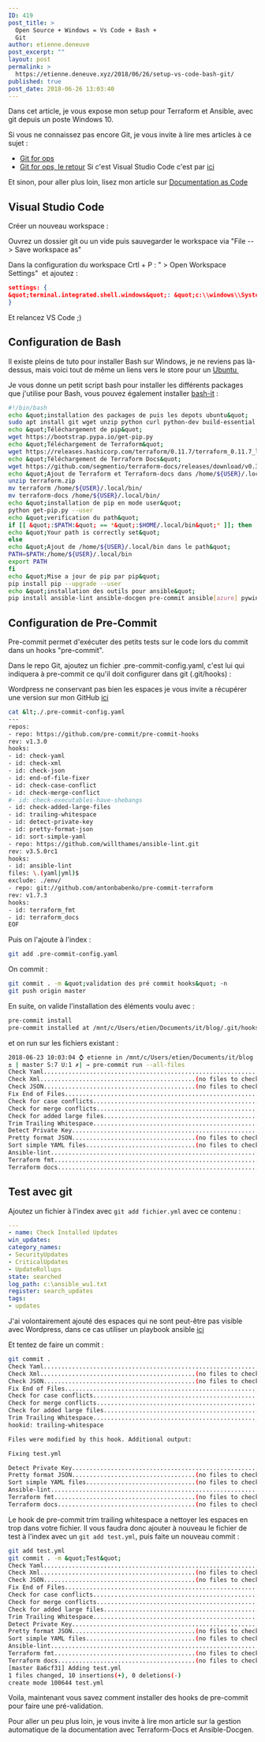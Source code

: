 ```yaml
---
ID: 419
post_title: >
  Open Source + Windows = Vs Code + Bash +
  Git
author: etienne.deneuve
post_excerpt: ""
layout: post
permalink: >
  https://etienne.deneuve.xyz/2018/06/26/setup-vs-code-bash-git/
published: true
post_date: 2018-06-26 13:03:40
---
```

Dans cet article, je vous expose mon setup pour Terraform et Ansible, avec git depuis un poste Windows 10.

<!--more-->Si vous ne connaissez pas encore Git, je vous invite à lire mes articles à ce sujet :
- [Git for ops](https://etienne.deneuve.xyz/2018/06/23/git-pour-ops-par-un-ops/)
- [Git for ops, le retour](https://etienne.deneuve.xyz/2018/06/28/git-pour-les-ops-par-un-ops-le-retour/)
Si c'est Visual Studio Code c'est par [ici](https://etienne.deneuve.xyz/2017/01/26/visual-studio-code-pour-ansible-terraform/)

Et sinon, pour aller plus loin, lisez mon article sur [Documentation as Code](https://etienne.deneuve.xyz/2018/06/26/documentation-as-code/)


## Visual Studio Code

Créer un nouveau workspace :

Ouvrez un dossier git ou un vide puis sauvegarder le workspace via "File --&gt; Save workspace as"

Dans la configuration du workspace Crtl + P : " &gt; Open Workspace Settings"  et ajoutez :

```json
settings: {
&quot;terminal.integrated.shell.windows&quot;: &quot;c:\\windows\\System32\\bash.exe&quot;
}
```

Et relancez VS Code ;)
<h2>Configuration de Bash</h2>
Il existe pleins de tuto pour installer Bash sur Windows, je ne reviens pas là-dessus, mais voici tout de même un liens vers le store pour un <a href="https://www.microsoft.com/store/productId/9NBLGGH4MSV6">Ubuntu </a>

Je vous donne un petit script bash pour installer les différents packages que j'utilise pour Bash, vous pouvez également installer <a href="https://github.com/Bash-it/bash-it">bash-it</a> :

```bash
#!/bin/bash
echo &quot;installation des packages de puis les depots ubuntu&quot;
sudo apt install git wget unzip python curl python-dev build-essential -q -y
echo &quot;Téléchargement de pip&quot;
wget https://bootstrap.pypa.io/get-pip.py
echo &quot;Téléchargement de Terraform&quot;
wget https://releases.hashicorp.com/terraform/0.11.7/terraform_0.11.7_linux_amd64.zip -O terraform.zip
echo &quot;Téléchargement de Terraform Docs&quot;
wget https://github.com/segmentio/terraform-docs/releases/download/v0.3.0/terraform-docs_linux_amd64 -O terraform-docs
echo &quot;Ajout de Terraform et Terraform-docs dans /home/${USER}/.local/bin/&quot;
unzip terraform.zip
mv terraform /home/${USER}/.local/bin/
mv terraform-docs /home/${USER}/.local/bin/
echo &quot;installation de pip en mode user&quot;
python get-pip.py --user
echo &quot;verification du path&quot;
if [[ &quot;:$PATH:&quot; == *&quot;:$HOME/.local/bin&quot;* ]]; then
echo &quot;Your path is correctly set&quot;
else
echo &quot;Ajout de /home/${USER}/.local/bin dans le path&quot;
PATH=$PATH:/home/${USER}/.local/bin
export PATH
fi
echo &quot;Mise a jour de pip par pip&quot;
pip install pip --upgrade --user
echo &quot;installation des outils pour ansible&quot;
pip install ansible-lint ansible-docgen pre-commit ansible[azure] pywinrm molecule --user
```

## Configuration de Pre-Commit

Pre-commit permet d'exécuter des petits tests sur le code lors du commit dans un hooks "pre-commit".

Dans le repo Git, ajoutez un fichier .pre-commit-config.yaml, c'est lui qui indiquera à pre-commit ce qu'il doit configurer dans git (.git/hooks) :

Wordpress ne conservant pas bien les espaces je vous invite a récupérer une version sur mon GitHub <a href="https://raw.githubusercontent.com/EtienneDeneuve/vsts-for-ops/master/.pre-commit-config.yaml">ici</a>

```bash
cat &lt;./.pre-commit-config.yaml
---
repos:
- repo: https://github.com/pre-commit/pre-commit-hooks
rev: v1.3.0
hooks:
- id: check-yaml
- id: check-xml
- id: check-json
- id: end-of-file-fixer
- id: check-case-conflict
- id: check-merge-conflict
#- id: check-executables-have-shebangs
- id: check-added-large-files
- id: trailing-whitespace
- id: detect-private-key
- id: pretty-format-json
- id: sort-simple-yaml
- repo: https://github.com/willthames/ansible-lint.git
rev: v3.5.0rc1
hooks:
- id: ansible-lint
files: \.(yaml|yml)$
exclude: ./env/
- repo: git://github.com/antonbabenko/pre-commit-terraform
rev: v1.7.3
hooks:
- id: terraform_fmt
- id: terraform_docs
EOF
```

Puis on l'ajoute à l'index :

```bash
git add .pre-commit-config.yaml
```

On commit :

```bash
git commit . -m &quot;validation des pré commit hooks&quot; -n
git push origin master
```

En suite, on valide l'installation des éléments voulu avec :

```bash
pre-commit install
pre-commit installed at /mnt/c/Users/etien/Documents/it/blog/.git/hooks/pre-commit
```

et on run sur les fichiers existant :

```bash
2018-06-23 10:03:04 ⌚ etienne in /mnt/c/Users/etien/Documents/it/blog
± | master S:7 U:1 ✗| → pre-commit run --all-files
Check Yaml...............................................................Passed
Check Xml............................................(no files to check)Skipped
Check JSON...........................................(no files to check)Skipped
Fix End of Files.........................................................Passed
Check for case conflicts.................................................Passed
Check for merge conflicts................................................Passed
Check for added large files..............................................Passed
Trim Trailing Whitespace.................................................Passed
Detect Private Key.......................................................Passed
Pretty format JSON...................................(no files to check)Skipped
Sort simple YAML files...............................(no files to check)Skipped
Ansible-lint.............................................................Passed
Terraform fmt............................................................Passed
Terraform docs...........................................................Passed
```

## Test avec git

Ajoutez un fichier à l'index avec ``git add fichier.yml`` avec ce contenu :

```yaml
---
- name: Check Installed Updates
win_updates:
category_names:
- SecurityUpdates
- CriticalUpdates
- UpdateRollups
state: searched
log_path: c:\ansible_wu1.txt
register: search_updates
tags:
- updates
```

J'ai volontairement ajouté des espaces qui ne sont peut-être pas visible avec Wordpress, dans ce cas utiliser un playbook ansible <a href="https://raw.githubusercontent.com/EtienneDeneuve/Azure/master/Ansible/inventory/init.yml">ici</a>

Et tentez de faire un commit :

```bash
git commit .
Check Yaml...............................................................Passed
Check Xml............................................(no files to check)Skipped
Check JSON...........................................(no files to check)Skipped
Fix End of Files.........................................................Passed
Check for case conflicts.................................................Passed
Check for merge conflicts................................................Passed
Check for added large files..............................................Passed
Trim Trailing Whitespace.................................................Failed
hookid: trailing-whitespace

Files were modified by this hook. Additional output:

Fixing test.yml

Detect Private Key.......................................................Passed
Pretty format JSON...................................(no files to check)Skipped
Sort simple YAML files...............................(no files to check)Skipped
Ansible-lint.............................................................Passed
Terraform fmt........................................(no files to check)Skipped
Terraform docs.......................................(no files to check)Skipped
```

Le hook de pre-commit trim trailing whitespace a nettoyer les espaces en trop dans votre fichier. Il vous faudra donc ajouter à nouveau le fichier de test à l'index avec un ``git add test.yml``, puis faite un nouveau commit :

```bash
git add test.yml
git commit . -m &quot;Test&quot;
Check Yaml...............................................................Passed
Check Xml............................................(no files to check)Skipped
Check JSON...........................................(no files to check)Skipped
Fix End of Files.........................................................Passed
Check for case conflicts.................................................Passed
Check for merge conflicts................................................Passed
Check for added large files..............................................Passed
Trim Trailing Whitespace.................................................Passed
Detect Private Key.......................................................Passed
Pretty format JSON...................................(no files to check)Skipped
Sort simple YAML files...............................(no files to check)Skipped
Ansible-lint.............................................................Passed
Terraform fmt........................................(no files to check)Skipped
Terraform docs.......................................(no files to check)Skipped
[master 8a6cf31] Adding test.yml
1 files changed, 10 insertions(+), 0 deletions(-)
create mode 100644 test.yml
```

Voila, maintenant vous savez comment installer des hooks de pre-commit pour faire une pré-validation.

Pour aller un peu plus loin, je vous invite à lire mon article sur la gestion automatique de la documentation avec Terraform-Docs et Ansible-Docgen.